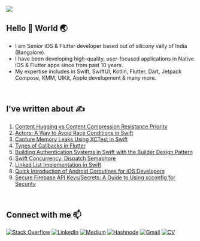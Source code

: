 [![](https://visitcount.itsvg.in/api?id=momin96&label=Profile%20Views&color=2&icon=0&pretty=false)](https://visitcount.itsvg.in)


## Hello 👋 World 🌏

- I am Senior iOS & Flutter developer based out of silicony vally of India (Bangalore).
- I have been developing high-quality, user-focused applications in Native iOS & Flutter apps since from past 10 years.
- My expertise includes in Swift, SwiftUI, Kotlin, Flutter, Dart, Jetpack Compose, KMM, UIKit, Apple development & many more.


<br> 

## I've written about ✍️
1. [Content Hugging vs Content Compression Resistance Priority](https://medium.com/@nasirahmedmomin/content-hugging-vs-content-compression-resistance-57d4b5d2d015)  
2. [Actors: A Way to Avoid Race Conditions in Swift](https://nasirmomin.hashnode.dev/actors-a-way-to-avoid-race-condition-in-swift)  
3. [Capture Memory Leaks Using XCTest in Swift](https://medium.com/@nasirahmedmomin/capture-memory-leak-with-xctest-9b763d042f68)  
4. [Types of Callbacks in Flutter](https://nasirmomin.hashnode.dev/types-of-callbacks-in-flutter)  
5. [Building Authentication Systems in Swift with the Builder Design Pattern](https://nasirmomin.hashnode.dev/building-authentication-systems-in-swift-with-the-builder-design-pattern)  
6. [Swift Concurrency: Dispatch Semaphore](https://medium.com/@nasirahmedmomin/swift-concurrency-dispatch-semaphore-d642d64e526e)  
7. [Linked List Implementation in Swift](https://dev.to/momin96/linked-list-implementation-in-swift-6lc)  
8. [Quick Introduction of Android Coroutines for iOS Developers](https://nasirmomin.hashnode.dev/quick-introduction-of-android-coroutine-to-ios-developers)
9. [Secure Firebase API Keys/Secrets: A Guide to Using xcconfig for Security](https://nasirmomin.hashnode.dev/secure-firebase-api-keyssecrets-a-guide-to-using-xcconfig-for-security)

<br> 

## Connect with me 📫

 [![Stack Overflow](https://img.shields.io/badge/Stack%20Overflow-555555?logo=stackoverflow&logoColor=yellow)](https://stackoverflow.com/users/4260623/nasir)        [![LinkedIn](https://img.shields.io/badge/LinkedIn-0077B5?logo=linkedin&logoColor=white)](https://www.linkedin.com/in/nasir-ahmed-momin-21102872)        [![Medium](https://img.shields.io/badge/Medium-000000?logo=medium&logoColor=white)](https://medium.com/@nasirahmedmomin)        [![Hashnode](https://img.shields.io/badge/Hashnode-2962FF?logo=hashnode&logoColor=white)](https://nasirmomin.hashnode.dev/)    [![Gmail](https://img.shields.io/badge/Email-D14836?logo=gmail&logoColor=white)](mailto:momin96@gmail.com)   [![CV](https://img.shields.io/badge/Resume-Download-2EA44F?logo=adobeacrobatreader&logoColor=white)](https://github.com/momin96/momin96/blob/readme-update/Nasir%20iOS%20%26%20Flutter%20Developer%20Resume.pdf)

















<!--
**momin96/momin96** is a ✨ _special_ ✨ repository because its `README.md` (this file) appears on your GitHub profile.

Here are some ideas to get you started:

- 🔭 I’m currently working on ...
- 🌱 I’m currently learning ...
- 👯 I’m looking to collaborate on ...
- 🤔 I’m looking for help with ...
- 💬 Ask me about ...
- 📫 How to reach me: ...
- 😄 Pronouns: ...
- ⚡ Fun fact: ...
-->
